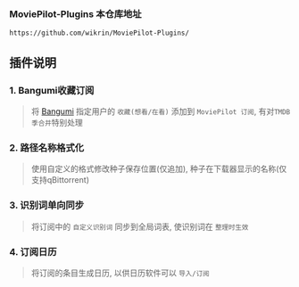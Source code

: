 ### MoviePilot-Plugins 本仓库地址

```
https://github.com/wikrin/MoviePilot-Plugins/
```

## 插件说明

### 1. Bangumi收藏订阅

> 将 [Bangumi](https://bangumi.tv) 指定用户的 `收藏(想看/在看)` 添加到 `MoviePilot 订阅`, 有对`TMDB季合并`特别处理

### 2. 路径名称格式化

> 使用自定义的格式修改种子保存位置(仅追加), 种子在下载器显示的名称(仅支持qBittorrent)

### 3. 识别词单向同步

> 将订阅中的 `自定义识别词` 同步到全局词表, 使识别词在 `整理时生效`

### 4. 订阅日历

> 将订阅的条目生成日历, 以供日历软件可以 `导入/订阅`
